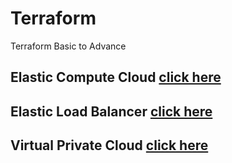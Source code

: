 # Terraform
Terraform Basic to Advance

## Elastic Compute Cloud [click here](EC2)
## Elastic Load Balancer [click here](ELB)
## Virtual Private Cloud [click here](VPC)
